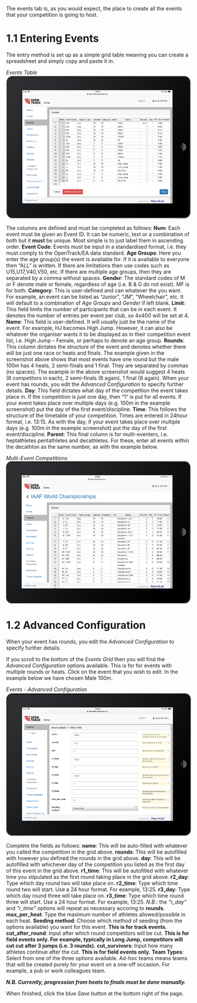 <!-- TITLE: Training Manual - Events -->

The events tab is, as you would expect, the place to create all the events that your competition is going to host.
# 1.1 Entering Events
The entry method is set up as a simple grid table meaning you can create a spreadsheet and simply copy and paste it in.

*Events Table*
![Event Tab](/uploads/events/event-tab.png "Event Tab")

The columns are defined and must be completed as follows:
**Num**: Each event must be given an Event ID. It can be numeric, text or a combination of both but it **must** be unique. Most simple is to just label them in ascending order.
**Event Code**: Events must be input in a standardised format, i.e. they must comply to the OpenTrack/EA data standard. 
**Age Groups**: Here you enter the age group(s) the event is available for. If it is available to everyone then “ALL” is written. If there are limitations then use codes such as U15,U17,V40,V50, etc. If there are multiple age groups, then they are separated by a comma without spaces.
**Gender**: The standard codes of M or F denote male or female, regardless of age (i.e. B & G do not exist). MF is for both.
**Category**: This is user-defined and can whatever the you want. For example, an event can be listed as “Junior”, “JM”, “Wheelchair”, etc. It will default to a combination of *Age Groups* and *Gender* if left blank.
**Limit**: This field limits the number of participants that can be in each event. It denotes the number of entries per event per club, so 4x400 will be set at 4. 
**Name**: This field is user-defined. It will usually just be the name of the event. For example, HJ becomes High Jump. However, it can also be whatever the organiser wants it to be displayed as in their competition event list, i.e. High Jump – Female, or perhaps to denote an age group.
**Rounds**: This column dictates the structure of the event and denotes whether there will be just one race or heats and finals. The example given in the screenshot above shows that most events have one round but the male 100m has 4 heats, 2 semi-finals and 1 final. They are separated by commas (no spaces). The example in the above screenshot would suggest 4 heats (8 competitors in each), 2 semi-finals (8 again), 1 final (8 again). When your event has rounds, you edit the *Advanced Configuration* to specify further details. 
**Day**: This field dictates what day of the competition the event takes place in. If the competition is just one day, then “1” is put for all events. If your event takes place over multiple days (e.g. 100m in the example screenshot) put the day of the first event/discipline. 
**Time**: This follows the structure of the timetable of your competition. Times are entered in 24hour format, i.e. 13:15. As with the day, if your event takes place over multiple days (e.g. 100m in the example screenshot) put the day of the first event/discipline. 
**Parent**: This final column is for multi-eventers, i.e. heptathletes pentathletes and decathletes. For these, enter all events within the decathlon as the same number, as with the example below.

*Multi-Event Competitions*
![Multievent](/uploads/events/multievent.png "Multievent")
# 1.2 Advanced Configuration
When your event has rounds, you edit the *Advanced Configuration* to specify further details. 

If you scroll to the bottom of the *Events Grid* then you will find the *Advanced Configuration* options available. This is for for events with multiple rounds or heats. Click on the event that you wish to edit. In the example below we have chosen Male 100m.

*Events - Advanced Configuration*
![Event Adv](/uploads/events/event-adv.png "Event Adv")

Complete the fields as follows:
**name**: This will be auto-filled with whatever you called the competition in the grid above.
**rounds**: This will be autofilled with however you defined the rounds in the grid above.
**day**: This will be autofilled with whichever day of the competition you listed as the first day of this event in the grid above. 
**r1_time**: This will be autofilled with whatever time you stipulated as the first round taking place in the grid above. 
**r2_day**: Type which day round two will take place on.
**r2_time**: Type which time round two will start. Use a 24 hour format. For example, 13:25. 
**r3_day**: Type which day round three will take place on.
**r3_time**: Type which time round three will start. Use a 24 hour format. For example, 13:25. 
*N.B.*: the *"r_day"* and *"r_time"* options will repeat as necessary accoring to **rounds**.
**max_per_heat**: Type the maximum number of athletes allowed/possible in each heat.
**Seeding method**: Choose which method of seeding (from the options available) you want for this event. **This is for track events.**
**cut_after_round**: Input after which round competitors will be cut. **This is for field events only. For example, typically in Long Jump, competitors will cut cut after 3 jumps (i.e. 3 rounds).**
**cut_survivors**: Input how many athletes continue after the cut. **This is for field events only.** 
**Team Types**:  Select from one of the three options available. Ad-hoc teams means teams that will be created purely for your event on a one-off occasion. For example, a pub or work colleagues team.

***N.B. Currently, progression from heats to finals must be done manually.***

When finished, click the blue *Save* button at the bottom right of the page. 